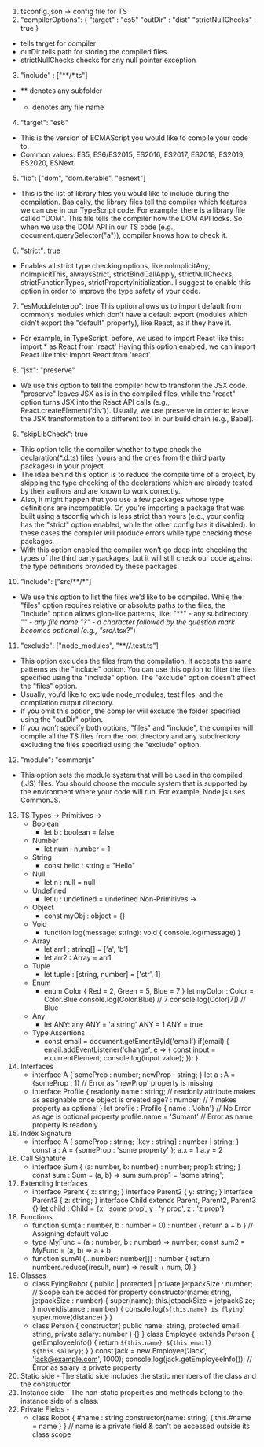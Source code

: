 1. tsconfig.json -> config file for TS
2. "compilerOptions": {
    "target" : "es5"
    "outDir" : "dist"
    "strictNullChecks" : true
}
- tells target for compiler
- outDir tells path for storing the compiled files
- strictNullChecks checks for any null pointer exception
3. "include" : ["**/*.ts"]
- ** denotes any subfolder
- * denotes any file name
4. "target": "es6"
- This is the version of ECMAScript you would like to compile your code to.
- Common values: ES5, ES6/ES2015, ES2016, ES2017, ES2018, ES2019, ES2020, ESNext
5. "lib": ["dom", "dom.iterable", "esnext"]
- This is the list of library files you would like to include during the compilation. Basically, the library files tell the compiler which features we can use in our TypeScript code. For example, there is a library file called "DOM". This file tells the compiler how the DOM API looks. So when we use the DOM API in our TS code (e.g., document.querySelector("a")), compiler knows how to check it.
6. "strict": true
- Enables all strict type checking options, like noImplicitAny, noImplicitThis, alwaysStrict, strictBindCallApply, strictNullChecks, strictFunctionTypes, strictPropertyInitialization. I suggest to enable this option in order to improve the type safety of your code.
7. "esModuleInterop": true
This option allows us to import default from commonjs modules which don’t have a default export (modules which didn’t export the "default" property), like React, as if they have it.
- For example, in TypeScript, before, we used to import React like this:
        import * as React from 'react'
    Having this option enabled, we can import React like this:
        import React from 'react'
8. "jsx": "preserve"
- We use this option to tell the compiler how to transform the JSX code. "preserve" leaves JSX as is in the compiled files, while the "react" option turns JSX into the React API calls (e.g., React.createElement('div')).
Usually, we use preserve in order to leave the JSX transformation to a different tool in our build chain (e.g., Babel).
9. "skipLibCheck": true
- This option tells the compiler whether to type check the declaration(*.d.ts) files (yours and the ones from the third party packages) in your project.
- The idea behind this option is to reduce the compile time of a project, by skipping the type checking of the declarations which are already tested by their authors and are known to work correctly.
- Also, it might happen that you use a few packages whose type definitions are incompatible. Or, you’re importing a package that was built using a tsconfig which is less strict than yours (e.g., your config has the "strict" option enabled, while the other config has it disabled). In these cases the compiler will produce errors while type checking those packages.
- With this option enabled the compiler won’t go deep into checking the types of the third party packages, but it will still check our code against the type definitions provided by these packages.
10. "include": ["src/**/*"]
- We use this option to list the files we’d like to be compiled. While the "files" option requires relative or absolute paths to the files, the "include" option allows glob-like patterns, like:
    "**" - any subdirectory
    "*" - any file name
    "?" - a character followed by the question mark becomes optional (e.g., "src/*.tsx?")
11. "exclude": ["node_modules", "**/*/*.test.ts"]
- This option excludes the files from the compilation. It accepts the same patterns as the "include" option. You can use this option to filter the files specified using the "include" option. The "exclude" option doesn’t affect the "files" option.
- Usually, you’d like to exclude node_modules, test files, and the compilation output directory.
- If you omit this option, the compiler will exclude the folder specified using the "outDir" option.
- If you won’t specify both options, "files" and "include", the compiler will compile all the TS files from the root directory and any subdirectory excluding the files specified using the "exclude" option.
12. "module": "commonjs"
- This option sets the module system that will be used in the compiled (.JS) files. You should choose the module system that is supported by the environment where your code will run. For example, Node.js uses CommonJS.
13. TS Types ->
    Primitives ->
    - Boolean
        - let b : boolean = false
    - Number
        - let num : number = 1
    - String
        - const hello : string = "Hello"
    - Null
        - let n : null = null
    - Undefined
        - let u : undefined = undefined
    Non-Primitives ->
    - Object
        - const myObj : object = {}
    - Void
        - function log(message: string): void {
            console.log(message)
        }
    - Array
        - let arr1 : string[] = ['a', 'b']
        - let arr2 : Array<string> = arr1
    - Tuple
        - let tuple : [string, number] = ['str', 1]
    - Enum
        - enum Color {
            Red = 2,
            Green = 5,
            Blue = 7
        }
        let myColor : Color = Color.Blue
        console.log(Color.Blue) // 7
        console.log(Color[7]) // Blue
    - Any
        - let ANY: any
        ANY = 'a string'
        ANY = 1
        ANY = true
    - Type Assertions
        - const email = document.getEmentById('email')
          if(email) {
              email.addEventListener('change', e => {
                  const input = <HTMLInputElement>e.currentElement;
                  console.log(input.value);
              });
          }
14. Interfaces
    - interface A {
        somePrep : number;
        newProp : string;
    }
    let a : A = {someProp : 1} // Error as 'newProp' property is missing
    - interface Profile {
        readonly name : string; // readonly attribute makes as assignable once object is created
        age? : number; // ? makes property as optional
    }
    let profile : Profile { name : 'John'} // No Error as age is optional property
    profile.name = 'Sumant' // Error as name property is readonly
15. Index Signature
    - interface A {
        someProp : string;
        [key : string] : number | string;
    }
    const a : A = {someProp : 'some property' };
    a.x = 1
    a.y = 2
16. Call Signature
    - interface Sum {
        (a: number, b: number) : number;
        prop1: string;
    }
    const sum : Sum = (a, b) => sum
    sum.prop1 = 'some string';
17. Extending Interfaces
    - interface Parent {
        x: string;
    }
    interface Parent2 {
        y: string;
    }
    interface Parent3 {
        z: string;
    }
    interface Child extends Parent, Parent2, Parent3 {}
    let child : Child = {x: 'some prop', y : 'y prop', z : 'z prop'}
18. Functions
    - function sum(a : number, b : number = 0) : number {
        return a + b
    }
    // Assigning default value
    - type MyFunc = (a : number, b : number) => number;
      const sum2 = MyFunc = (a, b) => a + b
    - function sumAll(...number: number[]) : number {
        return numbers.reduce((result, num) => result + num, 0)
    }
19. Classes
    - class FyingRobot {
        public | protected | private jetpackSize : number; // Scope can be added for property
        constructor(name: string, jetpackSize : number) {
            super(name);
            this.jetpackSize = jetpackSize;
        }
        move(distance : number) {
            console.log(`${this.name} is flying`)
            super.move(distance)
        }
    }
    - class Person {
        constructor(
            public name: string,
            protected email: string,
            private salary: number
        ) {}
        } 
        class Employee extends Person {
            getEmployeeInfo() {
                return `${this.name} ${this.email} ${this.salary}`;
            }
        }
        const jack = new Employee('Jack', 'jack@example.com', 1000);
        console.log(jack.getEmployeeInfo()); // Error as salary is private property
20. Static side - The static side includes the static members of the class and the constructor.
21. Instance side - The non-static properties and methods belong to the instance side of a class.
22. Private Fields -
    - class Robot {
        #name : string
        constructor(name: string) {
            this.#name = name
        }
    }
    // name is a private field & can't be accessed outside its class scope
